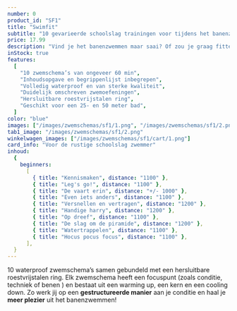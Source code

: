 ```yaml
---
number: 0
product_id: "SF1"
title: "Swimfit"
subtitle: "10 gevarieerde schoolslag trainingen voor tijdens het banenzwemmen"
price: 17.99
description: "Vind je het banenzwemmen maar saai? Of zou je graag fitter willen worden en je conditie verbeteren? Volg dan de zwemschema’s uit deze Swimfit bundel en zoef met meer plezier door het water! Voor iedereen toegankelijk, ongeacht je niveau. De schoolslag die je als kind hebt geleerd vormt de basis, je hoeft dan ook niet je hoofd onder water te houden als je dat niet fijn vindt (of ingewikkelde slagen zoals de borstcrawl te zwemmen). De bundel is volledig waterproof zodat jij er onbeperkt mee kunt zwemmen."
inStock: true
features:
  [
    "10 zwemschema’s van ongeveer 60 min",
    "Inhoudsopgave en begrippenlijst inbegrepen",
    "Volledig waterproof en van sterke kwaliteit",
    "Duidelijk omschreven zwemoefeningen",
    "Hersluitbare roestvrijstalen ring",
    "Geschikt voor een 25- en 50 meter bad",
  ]
color: "blue"
images: ["/images/zwemschemas/sf1/1.png", "/images/zwemschemas/sf1/2.png"]
tab1_image: "/images/zwemschemas/sf1/2.png"
winkelwagen_images: ["/images/zwemschemas/sf1/cart/1.png"]
card_info: "Voor de rustige schoolslag zwemmer"
inhoud:
  {
    beginners:
      [
        { title: "Kennismaken", distance: "1100" },
        { title: "Leg's go!", distance: "1100" },
        { title: "De vaart erin", distance: "+/- 1000" },
        { title: "Even iets anders", distance: "1100" },
        { title: "Versnellen en vertragen", distance: "1200" },
        { title: "Handige harry", distance: "1200" },
        { title: "Op dreef", distance: "1100" },
        { title: "De slag om de piramide", distance: "1200" },
        { title: "Watertrappelen", distance: "1100" },
        { title: "Hocus pocus focus", distance: "1100" },
      ],
  }
---
```


10 waterproof zwemschema’s samen gebundeld met een hersluitbare roestvrijstalen ring. Elk zwemschema heeft een focuspunt (zoals conditie, techniek of benen ) en bestaat uit een warming up, een kern en een cooling down. Zo werk jij op een **gestructureerde manier** aan je conditie en haal je **meer plezier** uit het banenzwemmen!
